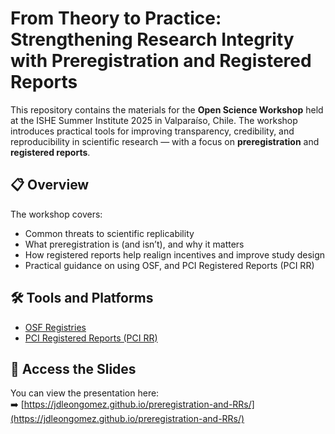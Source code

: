 # From Theory to Practice: Strengthening Research Integrity with Preregistration and Registered Reports

This repository contains the materials for the **Open Science Workshop** held at the ISHE Summer Institute 2025 in Valparaíso, Chile. The workshop introduces practical tools for improving transparency, credibility, and reproducibility in scientific research — with a focus on **preregistration** and **registered reports**.

## 📋 Overview

The workshop covers:

- Common threats to scientific replicability
- What preregistration is (and isn’t), and why it matters
- How registered reports help realign incentives and improve study design
- Practical guidance on using OSF, and PCI Registered Reports (PCI RR)

## 🛠 Tools and Platforms

- [OSF Registries](https://osf.io/registries/)
- [PCI Registered Reports (PCI RR)](https://rr.peercommunityin.org)

## 🔗 Access the Slides

You can view the presentation here:  
➡️ [https://jdleongomez.github.io/preregistration-and-RRs/](https://jdleongomez.github.io/preregistration-and-RRs/)
